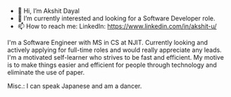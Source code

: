 - 👋 Hi, I’m Akshit Dayal
- 👀 I’m currently interested and looking for a Software Developer role.
- 📫 How to reach me: LinkedIn: https://www.linkedin.com/in/akshit-u/

I'm a Software Engineer with MS in CS at NJIT.
Currently looking and actively applying for full-time roles and would really appreciate any leads.
I'm a motivated self-learner who strives to be fast and efficient.
My motive is to make things easier and efficient for people through technology and eliminate the use of paper.

Misc.:
I can speak Japanese and am a dancer.
